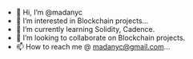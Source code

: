 - 👋 Hi, I’m @madanyc
- 👀 I’m interested in Blockchain projects...
- 🌱 I’m currently learning Solidity, Cadence.
- 💞️ I’m looking to collaborate on Blockchain projects.
- 📫 How to reach me @ madanyc@gmail.com...

<!---
madanyc/madanyc is a ✨ special ✨ repository because its `README.md` (this file) appears on your GitHub profile.
You can click the Preview link to take a look at your changes.
--->
